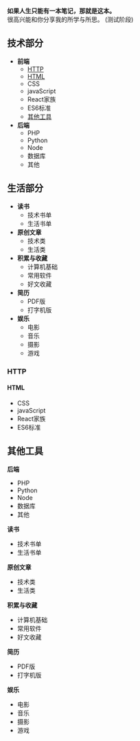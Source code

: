 **如果人生只能有一本笔记，那就是这本。**  
很高兴能和你分享我的所学与所思。
(测试阶段)
## 技术部分
- **前端**
	- [HTTP](#http)
	- [HTML](#html)
	- CSS
	- javaScript
	- React家族
	- ES6标准
	- [其他工具](#其他工具)
- **后端**
	- PHP
	- Python
	- Node
	- 数据库
	- 其他


## 生活部分
- **读书**
	- 技术书单
	- 生活书单
- **原创文章**
	- 技术类
	- 生活类
- **积累与收藏**
	- 计算机基础
	- 常用软件
	- 好文收藏
- **简历**
	- PDF版
	- 打字机版
- **娱乐**
	- 电影
	- 音乐
	- 摄影
	- 游戏

### HTTP
#### HTML
- CSS
- javaScript
- React家族
- ES6标准
## 其他工具

**后端**
- PHP
- Python
- Node
- 数据库
- 其他

**读书**
- 技术书单
- 生活书单

**原创文章**
- 技术类
- 生活类

**积累与收藏**
- 计算机基础
- 常用软件
- 好文收藏

**简历**
- PDF版
- 打字机版

**娱乐**
- 电影
- 音乐
- 摄影
- 游戏
